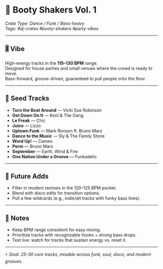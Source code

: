 # 🍑 Booty Shakers Vol. 1
*Crate Type: Dance / Funk / Bass-heavy*  
*Tags: #dj-crates #booty-shakers #party-vibes*  

---

## 🎚️ Vibe
High-energy tracks in the **115–130 BPM** range.  
Designed for house parties and small venues where the crowd is ready to move.  
Bass-forward, groove-driven, guaranteed to pull people onto the floor.  

---

## 📝 Seed Tracks
- **Turn the Beat Around** — Vicki Sue Robinson  
- **Get Down On It** — Kool & The Gang  
- **Le Freak** — Chic  
- **Juice** — Lizzo  
- **Uptown Funk** — Mark Ronson ft. Bruno Mars  
- **Dance to the Music** — Sly & The Family Stone  
- **Word Up!** — Cameo  
- **Perm** — Bruno Mars  
- **September** — Earth, Wind & Fire  
- **One Nation Under a Groove** — Funkadelic  

---

## 🔮 Future Adds
- Filter in modern remixes in the 120–125 BPM pocket.  
- Blend with disco edits for transition options.  
- Pull a few wildcards (e.g., indie/alt tracks with funky bass lines).  

---

## 📓 Notes
- Keep BPM range consistent for easy mixing.  
- Prioritize tracks with recognizable hooks + strong bass drops.  
- Test live: watch for tracks that sustain energy vs. reset it.  

---

⚡ *Goal: 25–30 core tracks, mixable across funk, soul, disco, and modern grooves.*
